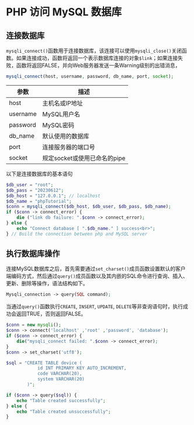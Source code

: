 # PHP 访问 MySQL 数据库

## 连接数据库

`mysqli_connect()`函数用于连接数据库，该连接可以使用`mysqli_close()`关闭函数。如果连接成功，函数将返回一个表示数据库连接的对象`$link`；如果连接失败，函数将返回FALSE，并向Web服务器发送一条Warning级别的出错消息，

```php
mysqli_connect(host, username, password, db_name, port, socket);
```

| 参数     | 描述                         |
| -------- | ---------------------------- |
| host     | 主机名或IP地址               |
| username | MySQL用户名                  |
| password | MySQL密码                    |
| db_name  | 默认使用的数据库             |
| port     | 连接服务器的端口号           |
| socket   | 规定socket或使用已命名的pipe |

以下是连接数据库的基本语句

```php
$db_user = "root";
$db_pass = "20230612";
$db_host = "127.0.0.1"; // localhost
$db_name = "phpTutorial";
$conn = mysqli_connect($db_host, $db_user, $db_pass, $db_name);
if ($conn -> connect_error) {
    die ("link db failure: ".$conn -> connect_error);
} else {
    echo "Connect database [ ".$db_name." ] success<br>";
} // Build the connection between php and MySQL server
```

## 执行数据库操作

连接MySQL数据库之后，首先需要通过`set_charset()`成员函数设置默认的客户端编码方式，然后通过`query()`成员函数以及其内嵌的SQL命令进行查询、插入、更新、删除等操作，语法结构如下。

```php
Mysqli_connection -> query(SQL command);
```

当通过`query()`函数执行`CREATE`, `INSERT`, `UPDATE`, `DELETE`等非查询语句时，执行成功会返回TRUE，否则返回FALSE。

```php
$conn = new mysqli();
$conn -> connect('localhost' ,'root' ,'password', 'database');
if ($conn -> connect_error) {
    die("mysqli_connect failed: ".$conn -> connect_error);
}
$conn -> set_charset('utf8');

$sql = "CREATE TABLE device (
			id INT PRIMARY KEY AUTO_INCREMENT,
			code VARCHAR(20),
			system VARCHAR(20)
		)";

if ($conn -> query($sql)) {
    echo "Table created successfully";
} else {
    echo "Table created unsuccessfully";
}
```

